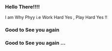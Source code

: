 ### Hello There!!!!
I am Why Phyy i.e Work Hard Yes , Play Hard Yes !!

### Good to See you again

### Good to See you again ...
